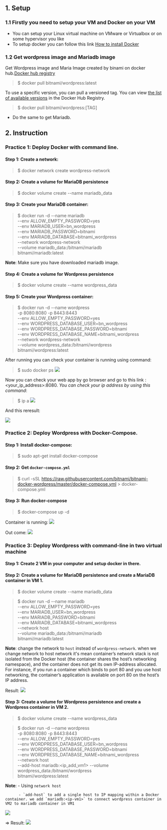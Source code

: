 ## 1. Setup
### 1.1 Firstly you need to setup your VM and Docker on your VM
- You can setup your Linux virtual machine on VMware or Virtualbox or on some hypervisor you like
- To setup docker you can follow this link [How to install Docker](https://docs.docker.com/engine/install/)
### 1.2 Get wordpress image and Mariadb image
Get Wordpress image and Maria Image created by binami on docker hub.[Docker hub registry](https://hub.docker.com/r/bitnami/wordpress)

> $ docker pull bitnami/wordpress:latest

To use a specific version, you can pull a versioned tag. You can view [the list of available versions](https://hub.docker.com/r/bitnami/wordpress) in the Docker Hub Registry.

> $ docker pull bitnami/wordpress:[TAG] 

- Do the same to get Mariadb.
## 2. Instruction
### Practice 1: Deploy Docker with command line.

#### Step 1: Create a network:
> $ docker network create wordpress-network
#### Step 2: Create a volume for MariaDB persistence
> $ docker volume create --name mariadb_data
#### Step 3: Create your MariaDB container:
> $ docker run -d --name mariadb \
  --env ALLOW_EMPTY_PASSWORD=yes \
  --env MARIADB_USER=bn_wordpress \
  --env MARIADB_PASSWORD=bitnami \
  --env MARIADB_DATABASE=bitnami_wordpress \
  --network wordpress-network \
  --volume mariadb_data:/bitnami/mariadb \
  bitnami/mariadb:latest
  
**Note**: Make sure you have downloaded mariadb image.

#### Step 4: Create a volume for Wordpress persistence
> $ docker volume create --name wordpress_data
#### Step 5: Create your Wordpress container:
> $ docker run -d --name wordpress \
  -p 8080:8080 -p 8443:8443 \
  --env ALLOW_EMPTY_PASSWORD=yes \
  --env WORDPRESS_DATABASE_USER=bn_wordpress \
  --env WORDPRESS_DATABASE_PASSWORD=bitnami \
  --env WORDPRESS_DATABASE_NAME=bitnami_wordpress \
  --network wordpress-network \
  --volume wordpress_data:/bitnami/wordpress \
  bitnami/wordpress:latest
 
 After running you can check your container is running using command:
 > $ sudo docker ps
 ![](https://github.com/VuduclongPtit/Docker-Kubernetes/blob/master/Practice/practice%201/container.png?raw=true)

Now you can check your web app by go browser and go to this link : <your_ip_address>:8080.
*You can check your ip address by using this command*:
> $ ip a
![](https://github.com/VuduclongPtit/Docker-Kubernetes/blob/master/Practice/practice%201/checkip.png?raw=true)

And this reresult:

![](https://github.com/VuduclongPtit/Docker-Kubernetes/blob/master/Practice/practice%201/Screenshot%20from%202021-05-07%2022-24-38.png?raw=true)


### Practice 2: Deploy Wordpress with Docker-Compose.
#### Step 1: Install docker-compose:
> $ sudo apt-get install docker-compose
> 
#### Step 2: Get `docker-compose.yml` 
> $ curl -sSL https://raw.githubusercontent.com/bitnami/bitnami-docker-wordpress/master/docker-compose.yml > docker-compose.yml
> 
#### Step 3: Run docker-compose
> $ docker-compose up -d
> 

Container is running:
![](https://github.com/VuduclongPtit/Docker-Kubernetes/blob/master/Practice/practice%202/Screenshot%20from%202021-05-07%2022-34-55.png?raw=true)

Out come:
![](https://github.com/VuduclongPtit/Docker-Kubernetes/blob/master/Practice/practice%202/Screenshot%20from%202021-05-07%2022-35-09.png?raw=true)

### Practice 3: Deploy Wordpress with command-line in two virtual machine

#### Step 1: Create 2 VM in your computer and setup docker in there.
#### Step 2: Create a volume for MariaDB persistence and create a MariaDB container in VM 1.
> $ docker volume create --name mariadb_data

> $ docker run -d --name mariadb \
  --env ALLOW_EMPTY_PASSWORD=yes \
  --env MARIADB_USER=bn_wordpress \
  --env MARIADB_PASSWORD=bitnami \
  --env MARIADB_DATABASE=bitnami_wordpress \
  --network host \
  --volume mariadb_data:/bitnami/mariadb \
  bitnami/mariadb:latest
 
 **Note**: change the network to `host` instead of `wordpress-network`. when we change network to host network it's mean container’s network stack is not isolated from the Docker host (the container shares the host’s networking namespace), and the container does not get its own IP-address allocated.  For instance, if you run a container which binds to port 80 and you use host networking, the container’s application is available on port 80 on the host’s IP address.

Result: 
 ![](https://github.com/VuduclongPtit/Docker-Kubernetes/blob/master/Practice/practice%203/run%20container%20db.png?raw=true)
#### Step 3: Create a volume for Wordpress persistence and create a Wordpress container in VM 2.

> $ docker volume create --name wordpress_data

> $ docker run -d --name wordpress \
  -p 8080:8080 -p 8443:8443 \
  --env ALLOW_EMPTY_PASSWORD=yes \
  --env WORDPRESS_DATABASE_USER=bn_wordpress \
  --env WORDPRESS_DATABASE_PASSWORD=bitnami \
  --env WORDPRESS_DATABASE_NAME=bitnami_wordpress \
  --network host \
  --add-host mariadb:<ip_add_vm1>
  --volume wordpress_data:/bitnami/wordpress \
  bitnami/wordpress:latest

**Note**: - Using `network host` 

          - `add-host` to add a single host to IP mapping within a Docker container. we add `mariadb:<ip-vm1>` to connect wordpress container in VM2 to mariadb container in VM1

![](https://github.com/VuduclongPtit/Docker-Kubernetes/blob/master/Practice/practice%203/run%20container%20wordpress.png?raw=true)

=> Result: 
![](https://github.com/VuduclongPtit/Docker-Kubernetes/blob/master/Practice/practice%203/result.png?raw=true)
